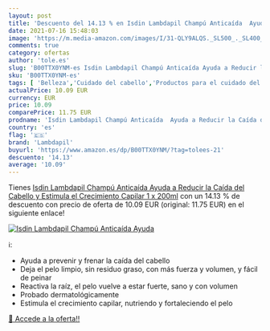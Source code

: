 ```yaml
---
layout: post
title: 'Descuento del 14.13 % en Isdin Lambdapil Champú Anticaída  Ayuda '
date: 2021-07-16 15:48:03
image: 'https://m.media-amazon.com/images/I/31-QLY9ALQS._SL500_._SL400_.jpg'
comments: true
category: ofertas
author: 'tole.es'
slug: 'B00TTX0YNM-es Isdin Lambdapil Champú Anticaída Ayuda a Reducir la Caída...'
sku: 'B00TTX0YNM-es'
tags: [ 'Belleza','Cuidado del cabello','Productos para el cuidado del cabello','Productos para la caída del cabello','champú','lambdapil', ]
actualPrice: 10.09 EUR
currency: EUR
price: 10.09
comparePrice: 11.75 EUR
prodname: 'Isdin Lambdapil Champú Anticaída  Ayuda a Reducir la Caída del Cabello y Estimula el Crecimiento Capilar 1 x 200ml'
country: 'es'
flag: '🇪🇸'
brand: 'Lambdapil'
buyurl: 'https://www.amazon.es/dp/B00TTX0YNM/?tag=tolees-21'
descuento: '14.13'
average: '10.09'
---
```


Tienes [Isdin Lambdapil Champú Anticaída  Ayuda a Reducir la Caída del Cabello y Estimula el Crecimiento Capilar 1 x 200ml](https://www.amazon.es/dp/B00TTX0YNM/?tag=tolees-21) con un 14.13 % de descuento con precio de oferta de 10.09 EUR (original: 11.75 EUR) en el siguiente enlace!

[![Isdin Lambdapil Champú Anticaída  Ayuda ](https://m.media-amazon.com/images/I/31-QLY9ALQS._SL500_._SL400_.jpg)](https://www.amazon.es/dp/B00TTX0YNM/?tag=tolees-21)

ℹ️:

- Ayuda a prevenir y frenar la caída del cabello
- Deja el pelo limpio, sin residuo graso, con más fuerza y volumen, y fácil de peinar
- Reactiva la raíz, el pelo vuelve a estar fuerte, sano y con volumen
- Probado dermatológicamente
- Estimula el crecimiento capilar, nutriendo y fortaleciendo el pelo

[🛒 Accede a la oferta!!](https://www.amazon.es/dp/B00TTX0YNM/?tag=tolees-21)
